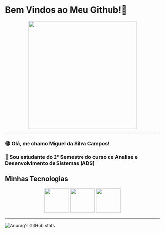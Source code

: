 # Bem Vindos ao Meu Github!🙋

<center><figure><img src="https://c.tenor.com/-qXuda8L3TYAAAAC/tenor.gif"
width="350px"
height="">

</figure></center>

--------------

### 😁 Olá, me chamo Miguel da Silva Campos!

### 🏫  Sou estudante do 2° Semestre do curso de Analise e Desenvolvimento de Sistemas (ADS)

## Minhas Tecnologias

<p align="center"><img width="80px" src="https://cdn.jsdelivr.net/gh/devicons/devicon@latest/icons/html5/html5-original.svg"> <img width="80px" src="https://cdn.jsdelivr.net/gh/devicons/devicon@latest/icons/css3/css3-original.svg"> <img width="80px" src="https://cdn.jsdelivr.net/gh/devicons/devicon@latest/icons/python/python-original.svg"></center></p>

-------------
![Anurag's GitHub stats](https://github-readme-stats.vercel.app/api?username=Gueguel12&show_icons=true&theme=radical)




<!--
**Gueguel12/Gueguel12** is a ✨ _special_ ✨ repository because its `README.md` (this file) appears on your GitHub profile.

Here are some ideas to get you started:

- 🔭 I’m currently working on ...
- 🌱 I’m currently learning ...
- 👯 I’m looking to collaborate on ...
- 🤔 I’m looking for help with ...
- 💬 Ask me about ...
- 📫 How to reach me: ...
- 😄 Pronouns: ...
- ⚡ Fun fact: ...
-->


[def]: https://github-readme-stats.vercel.app/api?username=Gueguel12&show_icons=true&theme=radical